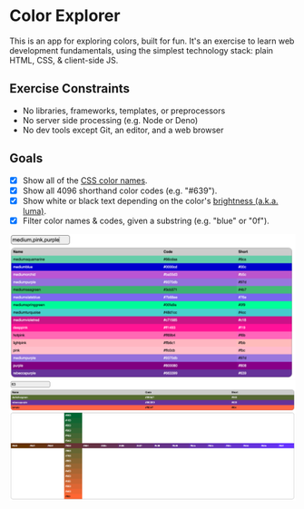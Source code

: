 # Color Explorer

This is an app for exploring colors, built for fun. It's an exercise to learn
web development fundamentals, using the simplest technology stack: plain HTML,
CSS, & client-side JS.

## Exercise Constraints
- No libraries, frameworks, templates, or preprocessors
- No server side processing (e.g. Node or Deno)
- No dev tools except Git, an editor, and a web browser

## Goals
- [x] Show all of the [CSS color names](https://en.wikipedia.org/wiki/Web_colors).
- [x] Show all 4096 shorthand color codes (e.g. "#639").
- [x] Show white or black text depending on the color's [brightness (a.k.a. luma)](https://en.wikipedia.org/wiki/Luma_%28video%29).
- [x] Filter color names & codes, given a substring (e.g. "blue" or "0f").

![Filter colors by: medium,pink,purple](screenshots/medium,pink,purple.png)
![Filter colors by: 63](screenshots/63.png)
